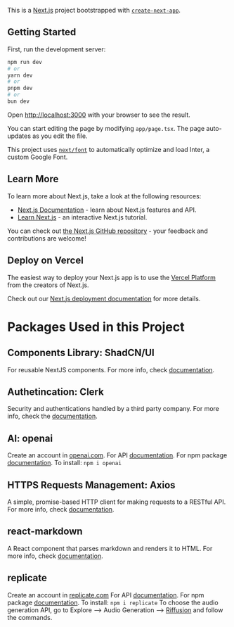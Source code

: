 This is a [Next.js](https://nextjs.org/) project bootstrapped with [`create-next-app`](https://github.com/vercel/next.js/tree/canary/packages/create-next-app).

## Getting Started

First, run the development server:

```bash
npm run dev
# or
yarn dev
# or
pnpm dev
# or
bun dev
```

Open [http://localhost:3000](http://localhost:3000) with your browser to see the result.

You can start editing the page by modifying `app/page.tsx`. The page auto-updates as you edit the file.

This project uses [`next/font`](https://nextjs.org/docs/basic-features/font-optimization) to automatically optimize and load Inter, a custom Google Font.

## Learn More

To learn more about Next.js, take a look at the following resources:

- [Next.js Documentation](https://nextjs.org/docs) - learn about Next.js features and API.
- [Learn Next.js](https://nextjs.org/learn) - an interactive Next.js tutorial.

You can check out [the Next.js GitHub repository](https://github.com/vercel/next.js/) - your feedback and contributions are welcome!

## Deploy on Vercel

The easiest way to deploy your Next.js app is to use the [Vercel Platform](https://vercel.com/new?utm_medium=default-template&filter=next.js&utm_source=create-next-app&utm_campaign=create-next-app-readme) from the creators of Next.js.

Check out our [Next.js deployment documentation](https://nextjs.org/docs/deployment) for more details.

# Packages Used in this Project

## Components Library: ShadCN/UI
For reusable NextJS components. For more info, check [documentation](https://ui.shadcn.com/docs).

## Authetincation: Clerk
Security and authentications handled by a third party company. For more info, check  the [documentation](https://clerk.com/docs).

## AI: openai
Create an account in [openai.com](https://openai.com/).
For API [documentation](https://platform.openai.com/docs/overview.).
For npm package [documentation](https://www.npmjs.com/package/openai).
To install: `npm i openai`

## HTTPS Requests Management: Axios
A simple, promise-based HTTP client for making requests to a RESTful API. For more info, check [documentation](https://axios-http.com/docs/intro).

## react-markdown
A React component that parses markdown and renders it to HTML. For more info, check [documentation](https://www.npmjs.com/package/react-markdown).

## replicate
Create an account in [replicate.com](https://replicate.com/)
For API [documentation](https://replicate.com/docs).
For npm package [documentation](https://www.npmjs.com/package/replicate).
To install: `npm i replicate`
To choose the audio generation API, go to Explore --> Audio Generation --> [Riffusion](https://replicate.com/riffusion/riffusion/api?tab=nodejs) and follow the commands.

